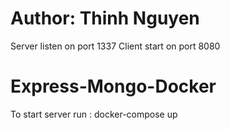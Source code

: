 # Author: Thinh Nguyen

Server listen on port 1337
Client start on port 8080

# Express-Mongo-Docker

To start server run : docker-compose up
